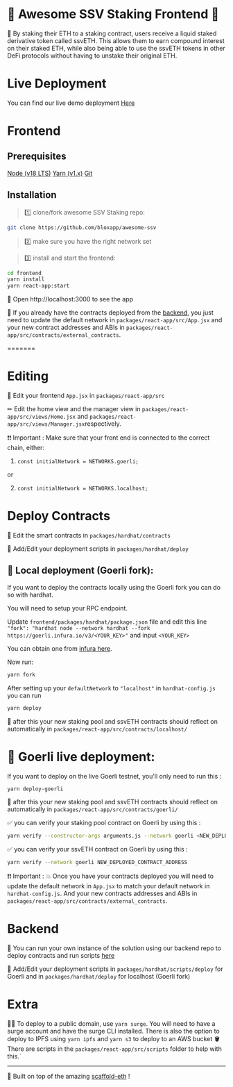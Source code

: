 # 🥩 Awesome SSV Staking Frontend 🥩

🚀 By staking their ETH to a staking contract, users receive a liquid staked derivative token called ssvETH. This allows them to earn compound interest on their staked ETH, while also being able to use the ssvETH tokens in other DeFi protocols without having to unstake their original ETH.

# Live Deployment

You can find our live demo deployment [Here](https://awesome-ssv-staking.surge.sh)

# Frontend

## Prerequisites

[Node (v18 LTS)](https://nodejs.org/en/download/)
[Yarn (v1.x)](https://classic.yarnpkg.com/en/docs/install/)
[Git](https://git-scm.com/downloads)

## Installation

> 1️⃣ clone/fork awesome SSV Staking repo:

```bash
git clone https://github.com/bloxapp/awesome-ssv
```
> 2️⃣ make sure you have the right network set

> 3️⃣ install and start the frontend:

```bash
cd frontend
yarn install
yarn react-app:start
```

📱 Open http://localhost:3000 to see the app

🎉 If you already have the contracts deployed from the [backend](https://github.com/bloxapp/awesome-ssv), you just need to update the default network in `packages/react-app/src/App.jsx` and your new contract addresses and ABIs in `packages/react-app/src/contracts/external_contracts`.

=======
# Editing

📝 Edit your frontend `App.jsx` in `packages/react-app/src`

✏ Edit the home view and the manager view in  `packages/react-app/src/views/Home.jsx` and `packages/react-app/src/views/Manager.jsx`respectively.  

❗❗ Important : Make sure that your front end is connected to the correct chain, either:

1. `const initialNetwork = NETWORKS.goerli;`

or

2. `const initialNetwork = NETWORKS.localhost;`

# Deploy Contracts

🔏 Edit the smart contracts in `packages/hardhat/contracts`

💼 Add/Edit your deployment scripts in `packages/hardhat/deploy`

## 🚨 Local deployment (Goerli fork):

If you want to deploy the contracts locally using the Goerli fork you can do so with hardhat.

You will need to setup your RPC endpoint.

Update `frontend/packages/hardhat/package.json` file and edit this line `"fork": "hardhat node --network hardhat --fork https://goerli.infura.io/v3/<YOUR_KEY>"` and input `<YOUR_KEY>`

You can obtain one from [infura here](https://app.infura.io/).

Now run:

```bash
yarn fork
```

After setting up your `defaultNetwork` to `"localhost"` in `hardhat-config.js` you can run

```bash
yarn deploy
```
🎇 after this your new staking pool and ssvETH contracts should reflect on automatically in `packages/react-app/src/contracts/localhost/`

# 🚨 Goerli live deployment:

If you want to deploy on the live Goerli testnet, you'll only need to run this :

```bash
yarn deploy-goerli
```
🎇 after this your new staking pool and ssvETH contracts should reflect on automatically in `packages/react-app/src/contracts/goerli/`


✅ you can verify your staking pool contract on Goerli by using this :


```bash
yarn verify --constructor-args arguments.js --network goerli <NEW_DEPLOYED_CONTRACT_ADDRESS>
```


✅ you can verify your ssvETH contract on Goerli by using this :


```bash
yarn verify --network goerli NEW_DEPLOYED_CONTRACT_ADDRESS
```

❗❗ Important :
💥 Once you have your contracts deployed you will need to update the default network in `App.jsx` to match your default network in `hardhat-config.js`. And your new contracts addresses and ABIs in `packages/react-app/src/contracts/external_contracts`.

# Backend

🚀 You can run your own instance of the solution using our backend repo to deploy contracts and run scripts [here](https://github.com/bloxapp/awesome-ssv/blob/main/RUN_BACKEND.md)


💼 Add/Edit your deployment scripts in `packages/hardhat/scripts/deploy` for Goerli and in `packages/hardhat/deploy` for localhost (Goerli fork)

# Extra

🚨📡 To deploy to a public domain, use `yarn surge`. You will need to have a surge account and have the surge CLI installed. There is also the option to deploy to IPFS using `yarn ipfs` and `yarn s3` to deploy to an AWS bucket 🪣 There are scripts in the `packages/react-app/src/scripts` folder to help with this.`

---

🙏 Built on top of the amazing [scaffold-eth](https://github.com/scaffold-eth/scaffold-eth) !
